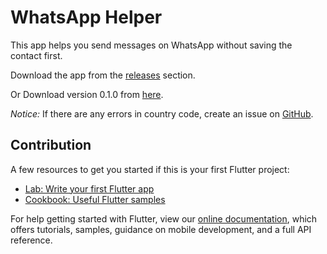 # WhatsApp Helper

This app helps you send messages on WhatsApp without saving the contact first.

Download the app from the [releases](https://github.com/Viswanth1038/whatsapp_helper/releases) section.

Or Download version 0.1.0 from [here](https://github.com/Viswanth1038/whatsapp_helper/releases/download/v0.1.0/WhatsApp.Helper-v0.1.0-alpha.apk).

_Notice:_ If there are any errors in country code, create an issue on [GitHub](https://github.com/Viswanth1038/whatsapp_helper/).

## Contribution

A few resources to get you started if this is your first Flutter project:

- [Lab: Write your first Flutter app](https://flutter.dev/docs/get-started/codelab)
- [Cookbook: Useful Flutter samples](https://flutter.dev/docs/cookbook)

For help getting started with Flutter, view our
[online documentation](https://flutter.dev/docs), which offers tutorials,
samples, guidance on mobile development, and a full API reference.
